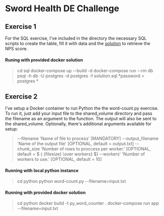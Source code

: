 # Sword Health DE Challenge

## Exercise 1

For the SQL exercise, I've included in the directory the necessary SQL scripts to create the table, fill it with data and the [solution]() to retrieve the NPS score.

#### Runing with provided docker solution

> cd sql
> docker-compose up --build -d
> docker-compose run --rm db psql -h db -U postgres -d postgres -f solution.sql
> *password = postgres *

## Exercise 2

I've setup a Docker container to run Python the the word-count.py exercise. To run it, just add your input file to the shared_volume directory and pass the filename as an argument to the function. The output will also be sent to the shared_volume. Optionally, there's additional arguments available for setup:

> --filename 'Name of file to process' [MANDATORY]
> --output_filename 'Name of the output file' [OPTIONAL, default = output.txt]
> --chunk_size 'Number of rows to proccess per worker.' [OPTIONAL, default = $ { {filesize} \over workers} $]
> --workers' 'Number of workers to use.' [OPTIONAL, default = 10]

#### Running with local python instance

> cd python
> python word-count.py --filename=input.txt

#### Running with provided docker solution

> cd python
> docker build -t py_word_counter .
> docker-compose run app --filename=input.txt



